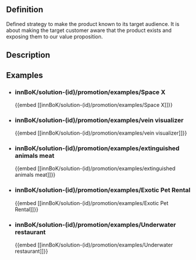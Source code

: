 
## Definition
Defined strategy to make the product known to its target audience. It is about making the target customer aware that the product exists and exposing them to our value proposition.
## Description
## Examples
- ### innBoK/solution-(id)/promotion/examples/Space X
	{{embed [[innBoK/solution-(id)/promotion/examples/Space X]]}}
- ### innBoK/solution-(id)/promotion/examples/vein visualizer
	{{embed [[innBoK/solution-(id)/promotion/examples/vein visualizer]]}}
- ### innBoK/solution-(id)/promotion/examples/extinguished animals meat
	{{embed [[innBoK/solution-(id)/promotion/examples/extinguished animals meat]]}}
- ### innBoK/solution-(id)/promotion/examples/Exotic Pet Rental
	{{embed [[innBoK/solution-(id)/promotion/examples/Exotic Pet Rental]]}}
- ### innBoK/solution-(id)/promotion/examples/Underwater restaurant
	{{embed [[innBoK/solution-(id)/promotion/examples/Underwater restaurant]]}}












